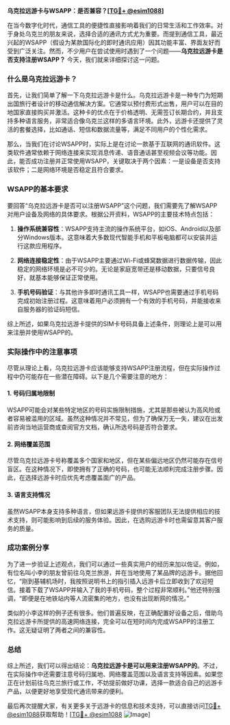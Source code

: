 **乌克拉远游卡与WSAPP：是否兼容？[[TG💪+ @esim1088](https://t.me/s/esim1088)]**

在当今数字化时代，通信工具的便捷性直接影响着我们的日常生活和工作效率。对于身处乌克兰的朋友来说，选择合适的通讯方式尤为重要。而提到通信工具，最近兴起的WSAPP（假设为某款国际化的即时通讯应用）因其功能丰富、界面友好而受到广泛关注。然而，不少用户在尝试使用时遇到了一个问题——**乌克拉远游卡是否支持注册WSAPP？** 今天，我们就来详细探讨这一问题。

### 什么是乌克拉远游卡？

首先，让我们简单了解一下乌克拉远游卡是什么。乌克拉远游卡是一种专门为短期出国旅行者设计的移动通信解决方案。它通常以预付费形式出售，用户可以在目的地国家直接购买并激活。这种卡的优点在于价格透明、无需签订长期合约，并且支持多种语言服务，非常适合像乌克兰这样的多语言环境。此外，远游卡还提供了灵活的套餐选择，比如通话、短信和数据流量等，满足不同用户的个性化需求。

那么，当我们在讨论WSAPP时，实际上是在讨论一款基于互联网的通讯软件。这类软件通常依赖于网络连接来实现消息传递、语音通话甚至视频会议等功能。因此，能否成功注册并正常使用WSAPP，关键取决于两个因素：一是设备是否支持该软件；二是网络环境是否稳定且符合要求。

### WSAPP的基本要求

要回答“乌克拉远游卡是否可以注册WSAPP”这个问题，我们需要先了解WSAPP对用户设备及网络的具体要求。根据公开资料，WSAPP的主要技术特点包括：

1. **操作系统兼容性**：WSAPP支持主流的操作系统平台，如iOS、Android以及部分Windows版本。这意味着大多数现代智能手机和平板电脑都可以安装并运行这款应用程序。
   
2. **网络连接稳定性**：由于WSAPP主要通过Wi-Fi或蜂窝数据进行数据传输，因此稳定的网络环境是必不可少的。无论是家庭宽带还是移动数据，只要信号良好，就基本能够保证正常使用。

3. **手机号码验证**：与其他许多即时通讯工具一样，WSAPP也需要通过手机号码完成初始注册过程。这意味着用户必须拥有一个有效的手机号码，并能接收来自服务器的验证码短信。

综上所述，如果乌克拉远游卡提供的SIM卡号码具备上述条件，则理论上是可以用来注册并使用WSAPP的。

### 实际操作中的注意事项

尽管从理论上看，乌克拉远游卡应该能够支持WSAPP注册流程，但在实际操作过程中仍可能存在一些潜在障碍。以下是几个需要注意的地方：

#### 1. **号码归属地限制**
   WSAPP可能会对某些特定地区的号码实施限制措施，尤其是那些被认为高风险或者容易被滥用的区域。虽然这种情况并不常见，但为了确保万无一失，建议在出发前咨询当地运营商或查阅官方文档，确认所选号码是否符合要求。

#### 2. **网络覆盖范围**
   尽管乌克拉远游卡号称覆盖多个国家和地区，但在某些偏远地区仍然可能存在信号盲区。在这种情况下，即使拥有了正确的号码，也可能无法顺利完成注册步骤。因此，在选择远游卡时应优先考虑覆盖面广的产品。

#### 3. **语言支持情况**
   虽然WSAPP本身支持多种语言，但如果远游卡提供的客服团队无法提供相应的技术支持，则可能影响到后续的服务体验。因此，在选购远游卡时也需留意其客户服务的质量。

### 成功案例分享

为了进一步验证上述观点，我们可以通过一些真实用户的经历来加以佐证。例如，有位名叫小李的朋友曾前往乌克兰旅游，并在当地使用了某品牌的远游卡。据他回忆，“刚到基辅机场时，我按照说明书上的指引插入远游卡后立即收到了欢迎短信。接着下载了WSAPP并输入了我的手机号码，整个过程非常顺利。”他还特别强调，“即便是在地铁站内等人流密集的地方，也没有出现断网的情况。”

类似的小李这样的例子还有很多。他们普遍反映，在正确配置好设备之后，借助乌克拉远游卡所提供的高速网络连接，完全可以在短时间内完成WSAPP的注册工作。这无疑证明了两者之间的兼容性。

### 总结

综上所述，我们可以得出结论：**乌克拉远游卡是可以用来注册WSAPP的**。不过，在实际操作中还需要注意号码归属地、网络覆盖范围以及语言支持等因素。如果您正在计划前往乌克兰旅行或工作，不妨提前做好功课，选择一款适合自己的远游卡产品，以便更好地享受现代通讯带来的便利。

最后再次提醒大家，有关更多关于远游卡的信息和技术支持，可以直接访问[TG💪+ @esim1088](https://t.me/s/esim1088)获取帮助！[[TG💪+ @esim1088](https://t.me/s/esim1088) ![Image](https://i.postimg.cc/4NQfJmqS/Snipaste-2025-05-13-00-14-12.png)]